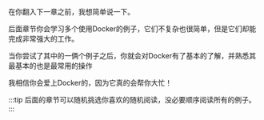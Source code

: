 在你翻入下一章之前，我想简单说一下。

后面章节你会学习多个使用Docker的例子，它们不复杂也很简单，但是它们却能完成非常强大的工作。

当你尝试了其中的一俩个例子之后，你就会对Docker有了基本的了解，并熟悉其最基本的也是最常用的操作

我相信你会爱上Docker的，因为它真的会帮你大忙！

:::tip
后面的章节可以随机挑选你喜欢的随机阅读，没必要顺序阅读所有的例子。
:::

